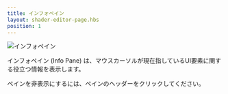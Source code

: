 ```yaml
---
title: インフォペイン
layout: shader-editor-page.hbs
position: 1
---
```


![インフォペイン][1]

インフォペイン (Info Pane) は、マウスカーソルが現在指しているUI要素に関する役立つ情報を表示します。

ペインを非表示にするには、ペインのヘッダーをクリックしてください。

[1]: /images/shader-editor/info-pane.png
